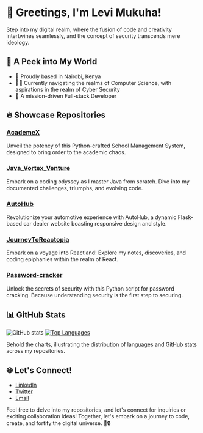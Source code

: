 # 👋 Greetings, I'm Levi Mukuha!

Step into my digital realm, where the fusion of code and creativity intertwines seamlessly, and the concept of security transcends mere ideology.

## 🚀 A Peek into My World

- 📍 Proudly based in Nairobi, Kenya
- 👨‍💻 Currently navigating the realms of Computer Science, with aspirations in the realm of Cyber Security
- 💼 A mission-driven Full-stack Developer

## 🔥 Showcase Repositories

### [AcademeX](https://github.com/Levi-LMN/AcademeX)
Unveil the potency of this Python-crafted School Management System, designed to bring order to the academic chaos.

### [Java_Vortex_Venture](https://github.com/Levi-LMN/Java_Vortex_Venture)
Embark on a coding odyssey as I master Java from scratch. Dive into my documented challenges, triumphs, and evolving code.

### [AutoHub](https://github.com/Levi-LMN/AutoHub)
Revolutionize your automotive experience with AutoHub, a dynamic Flask-based car dealer website boasting responsive design and style.

### [JourneyToReactopia](https://github.com/Levi-LMN/JourneyToReactopia)
Embark on a voyage into Reactland! Explore my notes, discoveries, and coding epiphanies within the realm of React.

### [Password-cracker](https://github.com/Levi-LMN/Password-cracker)
Unlock the secrets of security with this Python script for password cracking. Because understanding security is the first step to securing.

## 📊 GitHub Stats

![GitHub stats](https://github-readme-stats.vercel.app/api?username=Levi-LMN&show_icons=true&theme=radical)
[![Top Languages](https://github-readme-stats.vercel.app/api/top-langs/?username=Levi-LMN&layout=compact&theme=radical)](https://github.com/Levi-LMN)

Behold the charts, illustrating the distribution of languages and GitHub stats across my repositories.

## 🌐 Let's Connect!

- [LinkedIn](https://www.linkedin.com/in/levi-mukuha/)
- [Twitter](https://twitter.com/YourTwitterHandle)
- [Email](mailto:your.email@example.com)

Feel free to delve into my repositories, and let's connect for inquiries or exciting collaboration ideas! Together, let's embark on a journey to code, create, and fortify the digital universe. 🚀🔒
